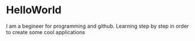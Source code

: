 # HelloWorld

I am a begineer for programming and github.
Learning step by step in order to create some cool applications

